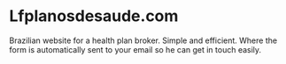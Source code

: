 # Lfplanosdesaude.com
Brazilian website for a health plan broker. Simple and efficient. Where the form is automatically sent to your email so he can get in touch easily.
